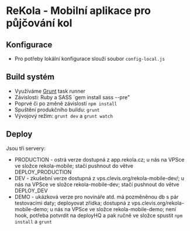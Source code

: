 # ReKola - Mobilní aplikace pro půjčování kol

## Konfigurace

* Pro potřeby lokální konfigurace slouží soubor `config-local.js`

## Build systém

* Využíváme [Grunt](http://gruntjs.com) task runner
* Závislosti: Ruby a SASS `gem install sass --pre"
* Poprvé či po změně závislostí `npm install`
* Spuštění produkčního buildu: `grunt`
* Vývojový režim: `grunt dev` a `grunt watch`

## Deploy
Jsou tři servery:
- PRODUCTION - ostrá verze dostupná z app.rekola.cz; u nás na VPSce ve složce rekola-mobile; stačí pushnout do větve DEPLOY_PRODUCTION
- DEV - zkušební verze dostupná z vps.clevis.org/rekola-mobile-dev/; u nás na VPSce ve složce rekola-mobile-dev; stačí pushnout do větve DEPLOY_DEV
- DEMO - ukázková verze pro novináře atd. má pozměněnou db s pár testovacími daty; deployovat zřídka; dostupná z vps.clevis.org/rekola-mobile-demo; u nás na VPSce ve složce rekola-mobile-demo; není hook, potřeba potvrdit na deployHQ a pak ručně ve složce spustit `npm install` a `grunt`

